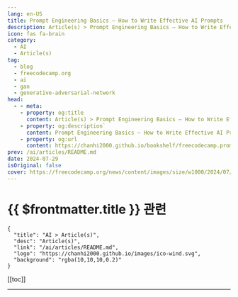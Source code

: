 ```yaml
---
lang: en-US
title: Prompt Engineering Basics – How to Write Effective AI Prompts
description: Article(s) > Prompt Engineering Basics – How to Write Effective AI Prompts
icon: fas fa-brain
category: 
  - AI
  - Article(s)
tag: 
  - blog
  - freecodecamp.org
  - ai
  - gan
  - generative-adversarial-network
head:
  - - meta:
    - property: og:title
      content: Article(s) > Prompt Engineering Basics – How to Write Effective AI Prompts
    - property: og:description`
      content: Prompt Engineering Basics – How to Write Effective AI Prompts
    - property: og:url
      content: https://chanhi2000.github.io/bookshelf/freecodecamp.prompt-engineering-basics.html
prev: /ai/articles/README.md
date: 2024-07-29
isOriginal: false
cover: https://freecodecamp.org/news/content/images/size/w1000/2024/07/Screenshot-from-2024-07-27-11-25-56.png
---
```


# {{ $frontmatter.title }} 관련

```component VPCard
{
  "title": "AI > Article(s)",
  "desc": "Article(s)",
  "link": "/ai/articles/README.md",
  "logo": "https://chanhi2000.github.io/images/ico-wind.svg",
  "background": "rgba(10,10,10,0.2)"
}
```

[[toc]]

---

<SiteInfo
  name="Prompt Engineering Basics – How to Write Effective AI Prompts"
  desc="Thanks to the popularity of various Large-Language Models like ChatGPT, prompt engineering has become a key skill for developers (and non-developers) to have. It's important if you want to be able to tap into the full potential of these models. Whether you're a developer, researcher, or general user, knowing how..."
  url="https://freecodecamp.org/news/prompt-engineering-basics/"
  logo="https://cdn.freecodecamp.org/universal/favicons/favicon.ico"
  preview="https://freecodecamp.org/news/content/images/size/w1000/2024/07/Screenshot-from-2024-07-27-11-25-56.png"/>

<!-- TODO: 작성 -->

